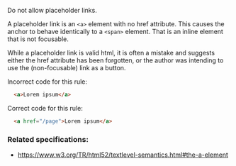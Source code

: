 Do not allow placeholder links.

A placeholder link is an `<a>` element with no href attribute.  This causes
the anchor to behave identically to a `<span>` element.  That is an inline
element that is not focusable.

While a placeholder link is valid html, it is often a mistake and suggests either
the href attribute has been forgotten, or the author was intending to use the
(non-focusable) link as a button.

Incorrect code for this rule:
```html
  <a>Lorem ipsum</a>
```

Correct code for this rule:
```html
  <a href="/page">Lorem ipsum</a>
```

### Related specifications:

* https://www.w3.org/TR/html52/textlevel-semantics.html#the-a-element 

